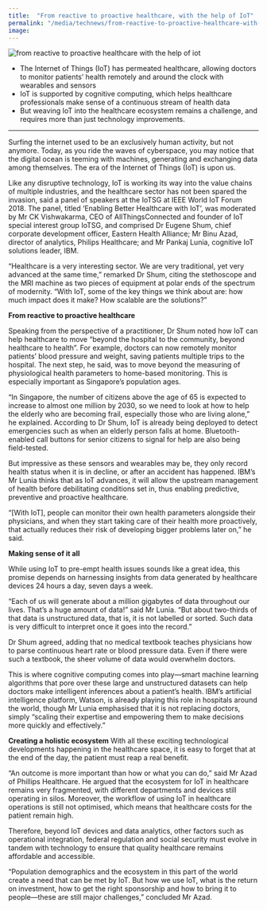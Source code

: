 ```yaml
---
title:  "From reactive to proactive healthcare, with the help of IoT"
permalink: "/media/technews/from-reactive-to-proactive-healthcare-with-the-help-of-iot"
image: 
---
```


![from reactive to proactive healthcare with the help of iot](/images/technews/from-reactive-to-proactive-healthcare-with-the-help-of-iot-part-1.jpg)

- The Internet of Things (IoT) has permeated healthcare, allowing doctors to monitor patients’ health remotely and around the clock with wearables and sensors
- IoT is supported by cognitive computing, which helps healthcare professionals make sense of a continuous stream of health data
- But weaving IoT into the healthcare ecosystem remains a challenge, and requires more than just technology improvements.

---

Surfing the internet used to be an exclusively human activity, but not anymore. Today, as you ride the waves of cyberspace, you may notice that the digital ocean is teeming with machines, generating and exchanging data among themselves. The era of the Internet of Things (IoT) is upon us.

Like any disruptive technology, IoT is working its way into the value chains of multiple industries, and the healthcare sector has not been spared the invasion, said a panel of speakers at the IoTSG at IEEE World IoT Forum 2018. The panel, titled ‘Enabling Better Healthcare with IoT’, was moderated by Mr CK Vishwakarma, CEO of AllThingsConnected and founder of IoT special interest group IoTSG, and comprised Dr Eugene Shum, chief corporate development officer, Eastern Health Alliance; Mr Binu Azad, director of analytics, Philips Healthcare; and Mr Pankaj Lunia, cognitive IoT solutions leader, IBM.

“Healthcare is a very interesting sector. We are very traditional, yet very advanced at the same time,” remarked Dr Shum, citing the stethoscope and the MRI machine as two pieces of equipment at polar ends of the spectrum of modernity. “With IoT, some of the key things we think about are: how much impact does it make? How scalable are the solutions?”


**From reactive to proactive healthcare**

Speaking from the perspective of a practitioner, Dr Shum noted how IoT can help healthcare to move “beyond the hospital to the community, beyond healthcare to health”. For example, doctors can now remotely monitor patients’ blood pressure and weight, saving patients multiple trips to the hospital. The next step, he said, was to move beyond the measuring of physiological health parameters to home-based monitoring. This is especially important as Singapore’s population ages.

“In Singapore, the number of citizens above the age of 65 is expected to increase to almost one million by 2030, so we need to look at how to help the elderly who are becoming frail, especially those who are living alone,” he explained. According to Dr Shum, IoT is already being deployed to detect emergencies such as when an elderly person falls at home. Bluetooth-enabled call buttons for senior citizens to signal for help are also being field-tested.

But impressive as these sensors and wearables may be, they only record health status when it is in decline, or after an accident has happened. IBM’s Mr Lunia thinks that as IoT advances, it will allow the upstream management of health before debilitating conditions set in, thus enabling predictive, preventive and proactive healthcare.

“[With IoT], people can monitor their own health parameters alongside their physicians, and when they start taking care of their health more proactively, that actually reduces their risk of developing bigger problems later on,” he said.


**Making sense of it all**

While using IoT to pre-empt health issues sounds like a great idea, this promise depends on harnessing insights from data generated by healthcare devices 24 hours a day, seven days a week.

“Each of us will generate about a million gigabytes of data throughout our lives. That’s a huge amount of data!” said Mr Lunia. “But about two-thirds of that data is unstructured data, that is, it is not labelled or sorted. Such data is very difficult to interpret once it goes into the record.”

Dr Shum agreed, adding that no medical textbook teaches physicians how to parse continuous heart rate or blood pressure data. Even if there were such a textbook, the sheer volume of data would overwhelm doctors.

This is where cognitive computing comes into play—smart machine learning algorithms that pore over these large and unstructured datasets can help doctors make intelligent inferences about a patient’s health. IBM’s artificial intelligence platform, Watson, is already playing this role in hospitals around the world, though Mr Lunia emphasised that it is not replacing doctors, simply “scaling their expertise and empowering them to make decisions more quickly and effectively.”


**Creating a holistic ecosystem**
With all these exciting technological developments happening in the healthcare space, it is easy to forget that at the end of the day, the patient must reap a real benefit.

“An outcome is more important than how or what you can do,” said Mr Azad of Phillips Healthcare. He argued that the ecosystem for IoT in healthcare remains very fragmented, with different departments and devices still operating in silos. Moreover, the workflow of using IoT in healthcare operations is still not optimised, which means that healthcare costs for the patient remain high.

Therefore, beyond IoT devices and data analytics, other factors such as operational integration, federal regulation and social security must evolve in tandem with technology to ensure that quality healthcare remains affordable and accessible.

“Population demographics and the ecosystem in this part of the world create a need that can be met by IoT. But how we use IoT, what is the return on investment, how to get the right sponsorship and how to bring it to people—these are still major challenges,” concluded Mr Azad.
